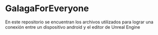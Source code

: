 # GalagaForEveryone
En este repositorio se encuentran los archivos utilizados para lograr una conexión entre un dispositivo android y el editor de Unreal Engine
